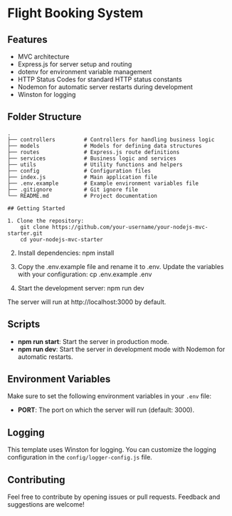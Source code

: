 # Flight Booking System

## Features

- MVC architecture
- Express.js for server setup and routing
- dotenv for environment variable management
- HTTP Status Codes for standard HTTP status constants
- Nodemon for automatic server restarts during development
- Winston for logging

## Folder Structure

```plaintext
.
├── controllers         # Controllers for handling business logic
├── models              # Models for defining data structures
├── routes              # Express.js route definitions
├── services            # Business logic and services
├── utils               # Utility functions and helpers
├── config              # Configuration files
├── index.js            # Main application file
├── .env.example        # Example environment variables file
├── .gitignore          # Git ignore file
└── README.md           # Project documentation

## Getting Started

1. Clone the repository:
    git clone https://github.com/your-username/your-nodejs-mvc-starter.git
    cd your-nodejs-mvc-starter
```

2. Install dependencies:
   npm install

3. Copy the .env.example file and rename it to .env. Update the variables with your configuration:
   cp .env.example .env

4. Start the development server:
   npm run dev

The server will run at http://localhost:3000 by default.

## Scripts

- **npm run start**: Start the server in production mode.
- **npm run dev**: Start the server in development mode with Nodemon for automatic restarts.

## Environment Variables

Make sure to set the following environment variables in your `.env` file:

- **PORT**: The port on which the server will run (default: 3000).

## Logging

This template uses Winston for logging. You can customize the logging configuration in the `config/logger-config.js` file.

## Contributing

Feel free to contribute by opening issues or pull requests. Feedback and suggestions are welcome!
